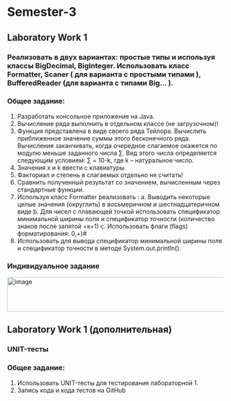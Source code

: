# Semester-3

## Laboratory Work 1
### Реализовать в двух вариантах: проcтые типы и используя классы BigDecimal, BigInteger. Использовать класс  Formatter, Scaner ( для варианта с простыми типами ), BufferedReader (для варианта с типами Big… ).

### Общее задание:
1. Разработать консольное приложение на Java.
2. Вычисление ряда выполнить в отдельном классе (не загрузочном)!
3. Функция представлена в виде своего ряда Тейлора. Вычислить приближенное значение суммы этого бесконечного ряда. Вычисления заканчивать, когда очередное слагаемое окажется по модулю меньше заданного числа ∑. Вид этого числа определяется  следующим условием:
 ∑ = 10-k, где k – натуральное число. 
4. Значения x и k ввести с клавиатуры. 
5. Факториал и степень в слагаемых отдельно не считать!
6. Сравнить полученный результат со значением, вычисленным через стандартные функции.
7. Используя  класс Formatter реализовать :
  a. Выводить некоторые целые значения (округлить) в восьмеричном и шестнадцатеричном виде
  b. Для чисел с плавающей точкой использовать спецификатор минимальной ширины поля и 
спецификатор точности (количество знаков после запятой =к+1)
  c. Использовать флаги (flags) форматирования: 0,+)#
8. Использовать  для вывода спецификатор минимальной ширины поля и спецификатор точности в методе System.out.println().

### Индивидуальное задание
<img width="652" height="80" alt="image" src="https://github.com/user-attachments/assets/94525764-67fc-4b8a-88b5-58d73f97ed43" />

## Laboratory Work 1 (дополнительная)
### UNIT-тесты 

### Общее задание:
1. Использовать UNIT-тесты для тестирования лабораторной 1.
2. Запись кода и кода тестов на GitHub
